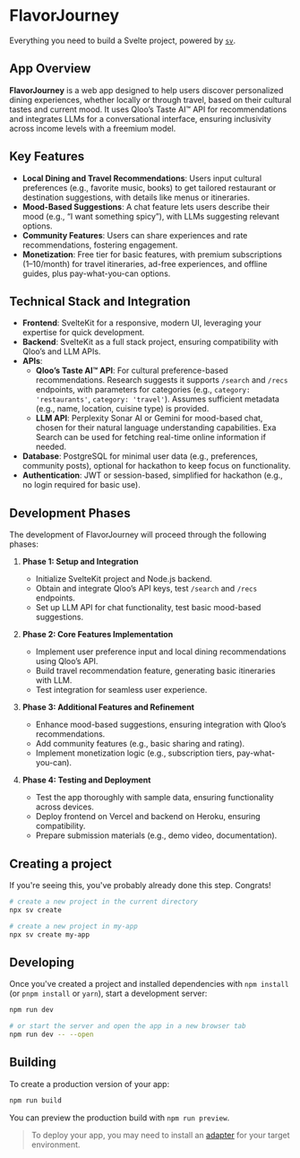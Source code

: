 # FlavorJourney

Everything you need to build a Svelte project, powered by [`sv`](https://github.com/sveltejs/cli).

## App Overview

**FlavorJourney** is a web app designed to help users discover personalized dining experiences, whether locally or through travel, based on their cultural tastes and current mood. It uses Qloo’s Taste AI™ API for recommendations and integrates LLMs for a conversational interface, ensuring inclusivity across income levels with a freemium model.

## Key Features

- **Local Dining and Travel Recommendations**: Users input cultural preferences (e.g., favorite music, books) to get tailored restaurant or destination suggestions, with details like menus or itineraries.
- **Mood-Based Suggestions**: A chat feature lets users describe their mood (e.g., “I want something spicy”), with LLMs suggesting relevant options.
- **Community Features**: Users can share experiences and rate recommendations, fostering engagement.
- **Monetization**: Free tier for basic features, with premium subscriptions ($1–$10/month) for travel itineraries, ad-free experiences, and offline guides, plus pay-what-you-can options.

## Technical Stack and Integration

- **Frontend**: SvelteKit for a responsive, modern UI, leveraging your expertise for quick development.
- **Backend**: SvelteKit as a full stack project, ensuring compatibility with Qloo’s and LLM APIs.
- **APIs**:
  - **Qloo’s Taste AI™ API**: For cultural preference-based recommendations. Research suggests it supports `/search` and `/recs` endpoints, with parameters for categories (e.g., `category: 'restaurants'`, `category: 'travel'`). Assumes sufficient metadata (e.g., name, location, cuisine type) is provided.
  - **LLM API**: Perplexity Sonar AI or Gemini for mood-based chat, chosen for their natural language understanding capabilities. Exa Search can be used for fetching real-time online information if needed.
- **Database**: PostgreSQL for minimal user data (e.g., preferences, community posts), optional for hackathon to keep focus on functionality.
- **Authentication**: JWT or session-based, simplified for hackathon (e.g., no login required for basic use).

## Development Phases

The development of FlavorJourney will proceed through the following phases:

1. **Phase 1: Setup and Integration**
   - Initialize SvelteKit project and Node.js backend.
   - Obtain and integrate Qloo’s API keys, test `/search` and `/recs` endpoints.
   - Set up LLM API for chat functionality, test basic mood-based suggestions.

2. **Phase 2: Core Features Implementation**
   - Implement user preference input and local dining recommendations using Qloo’s API.
   - Build travel recommendation feature, generating basic itineraries with LLM.
   - Test integration for seamless user experience.

3. **Phase 3: Additional Features and Refinement**
   - Enhance mood-based suggestions, ensuring integration with Qloo’s recommendations.
   - Add community features (e.g., basic sharing and rating).
   - Implement monetization logic (e.g., subscription tiers, pay-what-you-can).

4. **Phase 4: Testing and Deployment**
   - Test the app thoroughly with sample data, ensuring functionality across devices.
   - Deploy frontend on Vercel and backend on Heroku, ensuring compatibility.
   - Prepare submission materials (e.g., demo video, documentation).

## Creating a project

If you're seeing this, you've probably already done this step. Congrats!

```bash
# create a new project in the current directory
npx sv create

# create a new project in my-app
npx sv create my-app
```

## Developing

Once you've created a project and installed dependencies with `npm install` (or `pnpm install` or `yarn`), start a development server:

```bash
npm run dev

# or start the server and open the app in a new browser tab
npm run dev -- --open
```

## Building

To create a production version of your app:

```bash
npm run build
```

You can preview the production build with `npm run preview`.

> To deploy your app, you may need to install an [adapter](https://svelte.dev/docs/kit/adapters) for your target environment.
